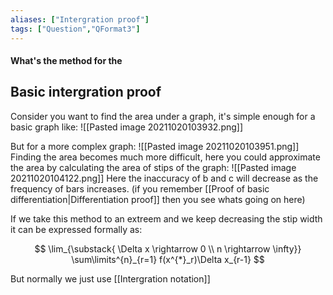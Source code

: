 ```yaml
---
aliases: ["Intergration proof"]
tags: ["Question","QFormat3"]
---
```


#### What's the method for the
## Basic intergration proof
Consider you want to find the area under a graph, it's simple enough for a basic graph like:
![[Pasted image 20211020103932.png]]

But for a more complex graph:
![[Pasted image 20211020103951.png]]
Finding the area becomes much more difficult, here you could approximate the area by calculating the area of stips of the graph:
![[Pasted image 20211020104122.png]]
Here the inaccuracy of b and c will decrease as the frequency of bars increases. (if you remember [[Proof of basic differentiation|Differentiation proof]] then you see whats going on here)

If we take this method to an extreem and we keep decreasing the stip width it can be expressed formally as:

$$ \lim_{\substack{ \Delta x \rightarrow 0 \\ n \rightarrow \infty}} \sum\limits^{n}_{r=1} f(x^{*}_r)\Delta x_{r-1} $$

But normally we just use [[Intergration notation]]
